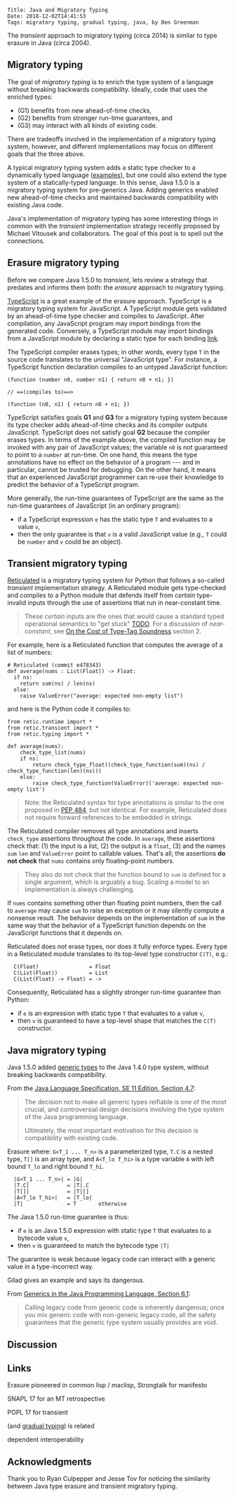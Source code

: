     Title: Java and Migratory Typing
    Date: 2018-12-02T14:41:53
    Tags: migratory typing, gradual typing, java, by Ben Greenman

The _transient_ approach to migratory typing (circa 2014)
 is similar to type erasure in Java (circa 2004).
<!-- TODO weaken 'is similar' -->

<!-- more -->

## Migratory typing

The goal of _migratory typing_ is to enrich the type system of a language
 without breaking backwards compatibility.
Ideally, code that uses the enriched types:

- (G1) benefits from new ahead-of-time checks,
- (G2) benefits from stronger run-time guarantees, and
- (G3) may interact with all kinds of existing code.

There are tradeoffs involved in the implementation of a migratory typing
 system, however, and different implementations may focus on different goals
 that the three above.

A typical migratory typing system adds a static type checker to a dynamically
 typed language ([examples](/blog/2018/10/06/a-spectrum-of-type-soundness-and-performance/index.html)),
 but one could also extend the type system of a statically-typed language.
In this sense, Java 1.5.0 is a migratory typing system for pre-generics Java.
Adding generics enabled new ahead-of-time checks and maintained backwards
 compatibility with existing Java code.

Java's implementation of migratory typing has some interesting things in common
 with the _transient_ implementation strategy recently proposed by
 Michael Vitousek and collaborators.
The goal of this post is to spell out the connections.
<!-- TODO awkward ^ -->


## Erasure migratory typing

Before we compare Java 1.5.0 to _transient_, lets review a strategy that
 predates and informs them both: the _erasure_ approach to migratory typing.

[TypeScript](CITE) is a great example of the erasure approach.
TypeScript is a migratory typing system for JavaScript.
A TypeScript module gets validated by an ahead-of-time type checker and
 compiles to JavaScript.
After compilation, any JavaScript program may import bindings
 from the generated code.
Conversely, a TypeScript module may import bindings from a JavaScript module
 by declaring a static type for each binding [link](CITE).

The TypeScript compiler erases types; in other words,
 every type `T` in the source code translates to the universal "JavaScript type".
For instance, a TypeScript function declaration compiles to an untyped
 JavaScript function:

<!-- TODO use real TypeScript -->
```
(function (number n0, number n1) { return n0 + n1; })

// ==(compiles to)==>

(function (n0, n1) { return n0 + n1; })
```

TypeScript satisfies goals **G1** and **G3** for a migratory typing system
 because its type checker adds ahead-of-time checks and its
 compiler outputs JavaScript.
TypeScript does not satisfy goal **G2** because the compiler erases types.
In terms of the example above, the compiled function may be invoked with any
 pair of JavaScript values; the variable `n0` is not guaranteed to point
 to a `number` at run-time.
On one hand, this means the type annotations have no effect on the behavior
 of a program --- and in particular, cannot be trusted for debugging.
On the other hand, it means that an experienced JavaScript programmer can
 re-use their knowledge to predict the behavior of a TypeScript program.

More generally, the run-time guarantees of TypeScript are the same
 as the run-time guarantees of JavaScript (in an ordinary program):

- if a TypeScript expression `e` has the static type `T` and evaluates to
 a value `v`,
- then the only guarantee is that `v` is a valid JavaScript value
  (e.g., `T` could be `number` and `v` could be an object).


## Transient migratory typing

[Reticulated]() is a migratory typing system for Python that follows a
 so-called _transient_ implementation strategy.
A Reticulated module gets type-checked and compiles to a Python module that
 defends itself from _certain_ type-invalid inputs through the use of
 assertions that run in near-constant time.

> These _certain_ inputs are the ones that would cause a standard typed
> operational semantics to "get stuck" [TODO](CITE).
> For a discussion of _near-constant_, see
> [On the Cost of Type-Tag Soundness](http://www.ccs.neu.edu/home/types/publications/publications.html#gm-pepm-2018)
> section 2.

For example, here is a Reticulated function
 that computes the average of a list of numbers:

```
# Reticulated (commit e478343)
def average(nums : List(Float)) -> Float:
  if ns:
    return sum(ns) / len(ns)
  else:
    raise ValueError("average: expected non-empty list")
```

and here is the Python code it compiles to:

```
from retic.runtime import *
from retic.transient import *
from retic.typing import *

def average(nums):
    check_type_list(nums)
    if ns:
        return check_type_float((check_type_function(sum)(ns) / check_type_function(len)(ns)))
    else:
        raise check_type_function(ValueError)('average: expected non-empty list')
```

> Note: the Reticulated syntax for type annotations is similar to the one
> proposed in [PEP 484](TODO), but not identical. For example, Reticulated does not
> require forward references to be embedded in strings.

The Reticulated compiler removes all type annotations and inserts `check_type`
 assertions throughout the code.
In `average`, these assertions check that: (1) the input is a list,
 (2) the output is a `float`, (3) and the names `sum` `len` and
 `ValueError` point to callable values.
That's all; the assertions **do not check** that `nums` contains only floating-point
 numbers.

> They also do not check that the function bound to `sum` is defined
> for a single argument, which is arguably a bug.
> Scaling a model to an implementation is always challenging.
<!-- TODO java null link? -->

If `nums` contains something other than floating point numbers, then the
 call to `average` may cause `sum` to raise an exception or it may silently
 compute a nonsense result.
The behavior depends on the implementation of `sum` in the same way that
 the behavior of a TypeScript function depends on the JavaScript functions
 that it depends on.

Reticulated does not erase types, nor does it fully enforce types.
Every type in a Reticulated module translates to its
 top-level type constructor `C(T)`, e.g.:

```
  C(Float)                = Float
  C(List(Float))          = List
  C(List(Float) -> Float) = ->
```

Consequently, Reticulated has a slightly stronger run-time guarantee than Python:

- if `e` is an expression with static type `T` that evaluates to a value `v`,
- then `v` is guaranteed to have a top-level shape that matches the `C(T)`
  constructor.


## Java migratory typing

Java 1.5.0 added [generic types](https://www.jcp.org/en/jsr/detail?id=14)
 to the Java 1.4.0 type system, without breaking backwards compatibility.

From the [Java Language Specification, SE 11 Edition, Section 4.7](https://docs.oracle.com/javase/specs/jls/se11/html/jls-4.html#jls-4.7):

> The decision not to make all generic types reifiable is one of the most crucial, and controversial design decisions involving the type system of the Java programming language.
>
> Ultimately, the most important motivation for this decision is compatibility with existing code.


<!-- OUTLINE
  added generics,
  motivation = better type checks more reusable,
  did it without breaking backwards compatibility --- pre-generics code can run alongside
   which means they compile to the same language,
  strategy = use existing casts to enforce generic types,
  compiler inserts casts (example),
  generics not around at runtime (reified) so the compiler has an erasure,
X details of erasure
  guarantee

  NOTE: downwards binary-compat is a non-goal
-->


Erasure where:
 `G<T_1 ... T_n>` is a parameterized type,
 `T.C` is a nested type,
 `T[]` is an array type, and
 `A<T_lo T_hi>` is a type variable `A` with left bound `T_lo` and right bound `T_hi`.

```
  |G<T_1 ... T_n>| = |G|
  |T.C|            = |T|.C
  |T[]|            = |T|[]
  |A<T_lo T_hi>|   = |T_lo|
  |T|              = T       otherwise
```

The Java 1.5.0 run-time guarantee is thus:

- if `e` is an Java 1.5.0 expression with static type `T` that evaluates to a
  bytecode value `v`,
- then `v` is guaranteed to match the bytecode type `|T|`

The guarantee is weak because legacy code can interact with a generic value
 in a type-incorrect way.

Gilad gives an example and says its dangerous.

From [Generics in the Java Programming Language, Section 6.1](https://www.oracle.com/technetwork/java/javase/generics-tutorial-159168.pdf):

> Calling legacy code from generic code is inherently dangerous; once you mix
> generic code with non-generic legacy code, all the safety guarantees that the
> generic type system usually provides are void.


## Discussion

<!--
  summarize Java ~ Transient ~ Erasure,
  each has static checks, but each loses something at runtime,
  still, compatible,
  also, performance,

  surely there is more to say
-->

## Links

Erasure pioneered in common lisp / maclisp, Strongtalk for manifesto

SNAPL 17 for an MT retrospective

POPL 17 for transient <!-- TODO add Mike's dissertation when finished -->

(and [gradual typing](SNAPL15)) is related

dependent interoperability


## Acknowledgments

Thank you to Ryan Culpepper and Jesse Tov for noticing the similarity between
 Java type erasure and transient migratory typing.
